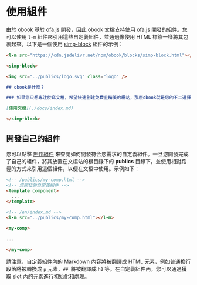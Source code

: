 # 使用組件

由於 obook 基於 [ofa.js](https://ofajs.com/) 開發，因此 obook 文檔支持使用 [ofa.js](https://ofajs.com/) 開發的組件。您可以使用 `l-m` 組件來引用這些自定義組件，並通過像使用 HTML 標簽一樣將其包裹起來。以下是一個使用 [simp-block](https://cdn.jsdelivr.net/npm/obook/blocks/simp-block.html) 組件的示例：

```markdown
<l-m src="https://cdn.jsdelivr.net/npm/obook/blocks/simp-block.html"></l-m>

<simp-block>

<img src="../publics/logo.svg" class="logo" />

## obook是什麽？

### 如果您只想專注於寫文檔，希望快速創建免費且精美的網站，那麽obook就是您的不二選擇

[使用文檔](./docs/index.md)

</simp-block>
```

## 開發自己的組件

您可以點擊 [制作組件](https://ofajs.com/en/cases/simple-component.html) 來查閱如何開發符合您需求的自定義組件。一旦您開發完成了自己的組件，將其放置在文檔站的根目錄下的 **publics** 目錄下，並使用相對路徑的方式來引用這個組件，以便在文檔中使用。示例如下：

```html
<!-- /publics/my-comp.html -->
<!-- 您開發的自定義組件 -->
<template component>
  ...
</template>
```

```markdown
<!-- /en/index.md -->
<l-m src="../publics/my-comp.html"></l-m>

<my-comp>

...

</my-comp>
```

請注意，自定義組件內的 Markdown 內容將被翻譯成 HTML 元素，例如普通換行段落將被轉換成 `p` 元素，`## `將被翻譯成 `h2` 等。在自定義組件內，您可以通過獲取 slot 內的元素進行初始化和處理。